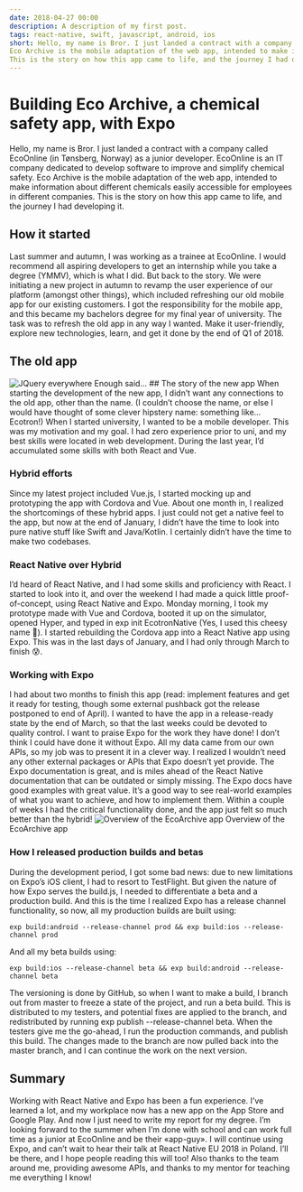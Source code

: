 ```yaml
---
date: 2018-04-27 00:00
description: A description of my first post.
tags: react-native, swift, javascript, android, ios
short: Hello, my name is Bror. I just landed a contract with a company called EcoOnline (in Tønsberg, Norway) as a junior developer. EcoOnline is an IT company dedicated to develop software to improve and simplify chemical safety.
Eco Archive is the mobile adaptation of the web app, intended to make information about different chemicals easily accessible for employees in different companies.
This is the story on how this app came to life, and the journey I had developing it.
---
```

# Building Eco Archive, a chemical safety app, with Expo

Hello, my name is Bror. I just landed a contract with a company called EcoOnline (in Tønsberg, Norway) as a junior developer. EcoOnline is an IT company dedicated to develop software to improve and simplify chemical safety.
Eco Archive is the mobile adaptation of the web app, intended to make information about different chemicals easily accessible for employees in different companies.
This is the story on how this app came to life, and the journey I had developing it.
## How it started
Last summer and autumn, I was working as a trainee at EcoOnline. I would recommend all aspiring developers to get an internship while you take a degree (YMMV), which is what I did. But back to the story. We were initiating a new project in autumn to revamp the user experience of our platform (amongst other things), which included refreshing our old mobile app for our existing customers.
I got the responsibility for the mobile app, and this became my bachelors degree for my final year of university. The task was to refresh the old app in any way I wanted. Make it user-friendly, explore new technologies, learn, and get it done by the end of Q1 of 2018.
## The old app
<img src="/images/building-eco-archive/everywhere.png" alt="JQuery everywhere"/>
Enough said…
## The story of the new app
When starting the development of the new app, I didn’t want any connections to the old app, other than the name. (I couldn’t choose the name, or else I would have thought of some clever hipstery name: something like…Ecotron!)
When I started university, I wanted to be a mobile developer. This was my motivation and my goal. I had zero experience prior to uni, and my best skills were located in web development. During the last year, I’d accumulated some skills with both React and Vue.

### Hybrid efforts
Since my latest project included Vue.js, I started mocking up and prototyping the app with Cordova and Vue. About one month in, I realized the shortcomings of these hybrid apps. I just could not get a native feel to the app, but now at the end of January, I didn’t have the time to look into pure native stuff like Swift and Java/Kotlin. I certainly didn’t have the time to make two codebases.
### React Native over Hybrid
I’d heard of React Native, and I had some skills and proficiency with React. I started to look into it, and over the weekend I had made a quick little proof-of-concept, using React Native and Expo.
Monday morning, I took my prototype made with Vue and Cordova, booted it up on the simulator, opened Hyper, and typed in exp init EcotronNative (Yes, I used this cheesy name 🐝).
I started rebuilding the Cordova app into a React Native app using Expo. This was in the last days of January, and I had only through March to finish 😰.
### Working with Expo
I had about two months to finish this app (read: implement features and get it ready for testing, though some external pushback got the release postponed to end of April). I wanted to have the app in a release-ready state by the end of March, so that the last weeks could be devoted to quality control.
I want to praise Expo for the work they have done! I don’t think I could have done it without Expo.
All my data came from our own APIs, so my job was to present it in a clever way. I realized I wouldn’t need any other external packages or APIs that Expo doesn’t yet provide.
The Expo documentation is great, and is miles ahead of the React Native documentation that can be outdated or simply missing. The Expo docs have good examples with great value. It’s a good way to see real-world examples of what you want to achieve, and how to implement them.
Within a couple of weeks I had the critical functionality done, and the app just felt so much better than the hybrid!
<img src="/images/building-eco-archive/app.png" alt="Overview of the EcoArchive app"/>
Overview of the EcoArchive app
### How I released production builds and betas
During the development period, I got some bad news: due to new limitations on Expo’s iOS client, I had to resort to TestFlight. But given the nature of how Expo serves the build.js, I needed to differentiate a beta and a production build. And this is the time I realized Expo has a release channel functionality, so now, all my production builds are built using:
```
exp build:android --release-channel prod && exp build:ios --release-channel prod
```
And all my beta builds using:
```
exp build:ios --release-channel beta && exp build:android --release-channel beta
```

The versioning is done by GitHub, so when I want to make a build, I branch out from master to freeze a state of the project, and run a beta build. This is distributed to my testers, and potential fixes are applied to the branch, and redistributed by running exp publish --release-channel beta.
When the testers give me the go-ahead, I run the production commands, and publish this build.
The changes made to the branch are now pulled back into the master branch, and I can continue the work on the next version.
## Summary
Working with React Native and Expo has been a fun experience. I’ve learned a lot, and my workplace now has a new app on the App Store and Google Play. And now I just need to write my report for my degree. I’m looking forward to the summer when I’m done with school and can work full time as a junior at EcoOnline and be their «app-guy». I will continue using Expo, and can’t wait to hear their talk at React Native EU 2018 in Poland. I’ll be there, and I hope people reading this will too!
Also thanks to the team around me, providing awesome APIs, and thanks to my mentor for teaching me everything I know!
